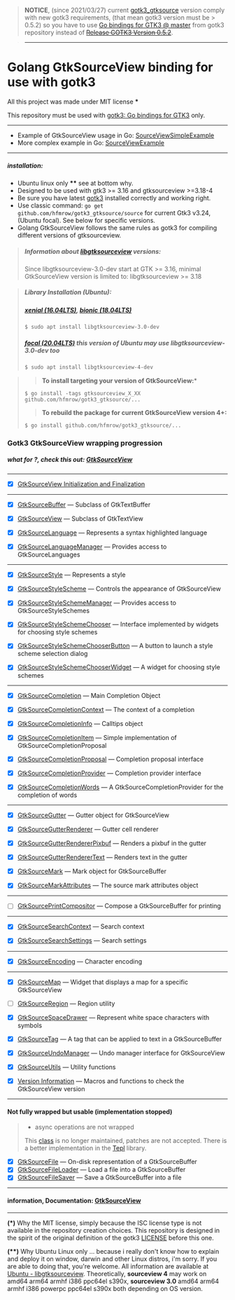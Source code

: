 > **NOTICE**, (since 2021/03/27) current [gotk3_gtksource](https://github.com/hfmrow/gotk3_gtksource) version comply with new gotk3 requirements, (that mean gotk3 version must be > 0.5.2) so you have to use [Go bindings for GTK3 @ master](https://github.com/gotk3/gotk3/tree/master) from gotk3 repository instead of ~~[Release GOTK3 Version 0.5.2](https://github.com/gotk3/gotk3/releases/tag/v0.5.2)~~.

> ---

# Golang GtkSourceView binding for use with gotk3

All this project was made under MIT license **\***

This repository must be used with [gotk3: Go bindings for GTK3](https://github.com/gotk3/gotk3) only.

---

- Example of GtkSourceView usage in Go: [SourceViewSimpleExample](https://github.com/hfmrow/gotk3_gtksource/tree/main/SourceViewSimpleExample)
- More complex example in Go: [SourceViewExample](https://github.com/hfmrow/gotk3_gtksource/tree/main/SourceViewExample)

---

##### installation:

- Ubuntu linux only **\*\*** see at bottom  why.
- Designed to be used with gtk3 >= 3.16 and gtksourceview >=3.18-4
- Be sure you have latest [gotk3](https://github.com/gotk3/gotk3/wiki#installation) installed correctly and working right.
- Use classic command: `go get github.com/hfmrow/gotk3_gtksource/source` for current Gtk3 v3.24, (Ubuntu focal). See below for specific versions.
- Golang GtkSourceView follows the same rules as gotk3 for compiling different versions of gtksourceview.

> ##### Information about [libgtksourceview](https://packages.ubuntu.com/search?lang=en&keywords=libgtksourceview) versions:
> 
> Since libgtksourceview-3.0-dev start at GTK >= 3.16, minimal GtkSourceView version is limited to: libgtksourceview >= 3.18

> ##### Library Installation (Ubuntu):
> 
> ##### [**xenial (16.04LTS)**](https://packages.ubuntu.com/xenial/libgtksourceview-3.0-dev), [**bionic (18.04LTS)**](https://packages.ubuntu.com/bionic/libgtksourceview-3.0-dev)
> 
> ```bash
> $ sudo apt install libgtksourceview-3.0-dev
> ```
> 
> ##### [**focal (20.04LTS)**](https://packages.ubuntu.com/focal/libgtksourceview-4-dev) this version of Ubuntu may use libgtksourceview-3.0-dev too
> 
> ```bash
> $ sudo apt install libgtksourceview-4-dev
> ```

> > **To install targeting your version of GtkSourceView:***
> 
> ```shell
> $ go install -tags gtksourceview_X_XX github.com/hfmrow/gotk3_gtksource/...
> ```
> 
> > **To rebuild the package for current GtkSourceView version 4+:**
> 
> ```shell
> $ go install github.com/hfmrow/gotk3_gtksource/...
> ```

### Gotk3 GtkSourceView wrapping progression

##### what for ?, check this out: [GtkSourceView](https://wiki.gnome.org/Projects/GtkSourceView)

---

- [x] [GtkSourceView Initialization and Finalization](https://developer.gnome.org/gtksourceview/stable/gtksourceview-4.0-GtkSourceView-Initialization-and-Finalization.html)

---

- [x] [GtkSourceBuffer](https://developer.gnome.org/gtksourceview/stable/GtkSourceBuffer.html) — Subclass of GtkTextBuffer

- [x] [GtkSourceView](https://developer.gnome.org/gtksourceview/stable/GtkSourceView.html) — Subclass of GtkTextView

- [x] [GtkSourceLanguage](https://developer.gnome.org/gtksourceview/stable/GtkSourceLanguage.html) — Represents a syntax highlighted language

- [x] [GtkSourceLanguageManager](https://developer.gnome.org/gtksourceview/stable/GtkSourceLanguageManager.html) — Provides access to GtkSourceLanguages

---

- [x] [GtkSourceStyle](https://developer.gnome.org/gtksourceview/stable/GtkSourceStyle.html) — Represents a style

- [x] [GtkSourceStyleScheme](https://developer.gnome.org/gtksourceview/stable/GtkSourceStyleScheme.html) — Controls the appearance of GtkSourceView

- [x] [GtkSourceStyleSchemeManager](https://developer.gnome.org/gtksourceview/stable/GtkSourceStyleSchemeManager.html) — Provides access to GtkSourceStyleSchemes

- [x] [GtkSourceStyleSchemeChooser](https://developer.gnome.org/gtksourceview/stable/GtkSourceStyleSchemeChooser.html) — Interface implemented by widgets for choosing style schemes

- [x] [GtkSourceStyleSchemeChooserButton](https://developer.gnome.org/gtksourceview/stable/GtkSourceStyleSchemeChooserButton.html) — A button to launch a style scheme selection dialog

- [x] [GtkSourceStyleSchemeChooserWidget](https://developer.gnome.org/gtksourceview/stable/GtkSourceStyleSchemeChooserWidget.html) — A widget for choosing style schemes

---

- [x] [GtkSourceCompletion](https://developer.gnome.org/gtksourceview/stable/GtkSourceCompletion.html) — Main Completion Object

- [x] [GtkSourceCompletionContext](https://developer.gnome.org/gtksourceview/stable/GtkSourceCompletionContext.html) — The context of a completion

- [x] [GtkSourceCompletionInfo](https://developer.gnome.org/gtksourceview/stable/GtkSourceCompletionInfo.html) — Calltips object

- [x] [GtkSourceCompletionItem](https://developer.gnome.org/gtksourceview/stable/GtkSourceCompletionItem.html) — Simple implementation of GtkSourceCompletionProposal

- [x] [GtkSourceCompletionProposal](https://developer.gnome.org/gtksourceview/stable/GtkSourceCompletionProposal.html) — Completion proposal interface

- [x] [GtkSourceCompletionProvider](https://developer.gnome.org/gtksourceview/stable/GtkSourceCompletionProvider.html) — Completion provider interface

- [x] [GtkSourceCompletionWords](https://developer.gnome.org/gtksourceview/stable/GtkSourceCompletionWords.html) — A GtkSourceCompletionProvider for the completion of words

---

- [x] [GtkSourceGutter](https://developer.gnome.org/gtksourceview/stable/GtkSourceGutter.html) — Gutter object for GtkSourceView

- [x] [GtkSourceGutterRenderer](https://developer.gnome.org/gtksourceview/stable/GtkSourceGutterRenderer.html) — Gutter cell renderer

- [x] [GtkSourceGutterRendererPixbuf](https://developer.gnome.org/gtksourceview/stable/GtkSourceGutterRendererPixbuf.html) — Renders a pixbuf in the gutter

- [x] [GtkSourceGutterRendererText](https://developer.gnome.org/gtksourceview/stable/GtkSourceGutterRendererText.html) — Renders text in the gutter

- [x] [GtkSourceMark](https://developer.gnome.org/gtksourceview/stable/GtkSourceMark.html) — Mark object for GtkSourceBuffer

- [x] [GtkSourceMarkAttributes](https://developer.gnome.org/gtksourceview/stable/GtkSourceMarkAttributes.html) — The source mark attributes object

---

- [ ] [GtkSourcePrintCompositor](https://developer.gnome.org/gtksourceview/stable/GtkSourcePrintCompositor.html) — Compose a GtkSourceBuffer for printing

---

- [x] [GtkSourceSearchContext](https://developer.gnome.org/gtksourceview/stable/GtkSourceSearchContext.html) — Search context

- [x] [GtkSourceSearchSettings](https://developer.gnome.org/gtksourceview/stable/GtkSourceSearchSettings.html) — Search settings

---

- [x] [GtkSourceEncoding](https://developer.gnome.org/gtksourceview/stable/GtkSourceEncoding.html) — Character encoding

---

- [x] [GtkSourceMap](https://developer.gnome.org/gtksourceview/stable/GtkSourceMap.html) — Widget that displays a map for a specific GtkSourceView

- [ ] [GtkSourceRegion](https://developer.gnome.org/gtksourceview/stable/GtkSourceRegion.html) — Region utility

- [x] [GtkSourceSpaceDrawer](https://developer.gnome.org/gtksourceview/stable/GtkSourceSpaceDrawer.html) — Represent white space characters with symbols

- [x] [GtkSourceTag](https://developer.gnome.org/gtksourceview/stable/GtkSourceTag.html) — A tag that can be applied to text in a GtkSourceBuffer

- [x] [GtkSourceUndoManager](https://developer.gnome.org/gtksourceview/stable/GtkSourceUndoManager.html) — Undo manager interface for GtkSourceView

- [x] [GtkSourceUtils](https://developer.gnome.org/gtksourceview/stable/gtksourceview-4.0-GtkSourceUtils.html) — Utility functions

- [x] [Version Information](https://developer.gnome.org/gtksourceview/stable/gtksourceview-4.0-Version-Information.html) — Macros and functions to check the GtkSourceView version

---

#### Not fully wrapped but usable (implementation stopped)

> - async operations are not wrapped
> 
> This [class](https://developer.gnome.org/gtksourceview/stable/GtkSourceEncoding.html#GtkSourceEncoding.description) is no longer maintained, patches are not accepted. There is a better implementation in the [Tepl](https://wiki.gnome.org/Projects/Tepl) library.

- [x] [GtkSourceFile](https://developer.gnome.org/gtksourceview/stable/GtkSourceFile.html) — On-disk representation of a GtkSourceBuffer
- [x] [GtkSourceFileLoader](https://developer.gnome.org/gtksourceview/stable/GtkSourceFileLoader.html) — Load a file into a GtkSourceBuffer
- [x] [GtkSourceFileSaver](https://developer.gnome.org/gtksourceview/stable/GtkSourceFileSaver.html) — Save a GtkSourceBuffer into a file

---

#### information, Documentation: [GtkSourceView](https://developer.gnome.org/gtksourceview/4.2/)

---

**(\*)** Why the MIT license, simply because the ISC license type is not available in the repository creation choices. This repository is designed in the spirit of the original definition of the gotk3 [LICENSE](https://github.com/gotk3/gotk3/blob/master/LICENSE) before this one.

**(\*\*)** Why Ubuntu Linux only ... because i really don't know how to explain and deploy it on window, darwin and other Linux distros, i'm sorry. If you are able to doing that, you're welcome. All information are available at [Ubuntu - libgtksourceview](https://packages.ubuntu.com/search?lang=en&keywords=libgtksourceview). Theoretically, **sourceview 4** may work on amd64 arm64 armhf i386 ppc64el s390x, **sourceview 3.0** amd64 arm64 armhf i386 powerpc ppc64el s390x both depending on OS version.
